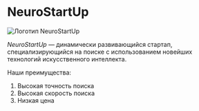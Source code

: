 # NeuroStartUp

![Логотип NeuroStartUp](https://netology-code.github.io/git-homeworks/introduction/assets/logo.png)

*NeuroStartUp* — динамически развивающийся стартап, специализирующийся на поиске с использованием новейших технологий искусственного интеллекта.

Наши преимущества:

1. Высокая точность поиска  
2. Высокая скорость поиска  
3. Низкая цена
